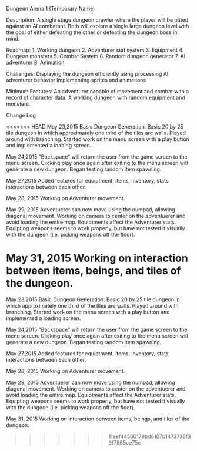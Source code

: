 Dungeon Arena 1 (Temporary Name)

Description: A single stage dungeon crawler where the player will be pitted against an AI combatant. Both will explore a single large dungeon level with the goal of either defeating the other or defeating the dungeon boss in mind.

Roadmap: 1. Working dungeon 2. Adventurer stat system 3. Equipment 4. Dungeon monsters 5. Combat System 6. Random dungeon generator 7. AI adventurer 8. Animation

Challenges: Displaying the dungeon efficiently using processing AI adventurer behavior Implementing sprites and animations

Minimum Features: An adventurer capable of movement and combat with a record of character data. A working dungeon with random equipment and monsters.

Change Log

<<<<<<< HEAD
May 23,2015 Basic Dungeon Generation: Basic 20 by 25 tile dungeon in which approximately one third of the tiles are walls. Played around with branching. Started work on the menu screen with a play button and implemented a loading screen.

May 24,2015 "Backspace" will return the user from the game screen to the menu screen. Clicking play once again after exiting to the menu screen will generate a new dungeon. Began testing random item spawning.

May 27,2015 Added features for equiptment, items, inventory, stats interactions between each other.

May 28, 2015 Working on Adventurer movement.

May 29, 2015 Adventuerer can now move using the numpad, allowing diagonal movement. Working on camera to center on the adventuerer and avoid loading the entire map. Equiptments affect the Adventurer stats. Equipting weapons seems to work properly, but have not tested it visually with the dungeon (i.e. picking weapons off the floor).

May 31, 2015 Working on interaction between items, beings, and tiles of the dungeon.
=======
May 23,2015
  Basic Dungeon Generation: Basic 20 by 25 tile dungeon in which approximately one third of the tiles are walls.
  Played around with branching.
  Started work on the menu screen with a play button and implemented a loading screen. 

May 24,2015
  "Backspace" will return the user from the game screen to the menu screen.
  Clicking play once again after exiting to the menu screen will generate a new dungeon.
  Began testing random item spawning.

May 27,2015
  Added features for equiptment, items, inventory, stats interactions between each other.
  
May 28, 2015
  Working on Adventurer movement.
  
May 29, 2015
  Adventuerer can now move using the numpad, allowing diagonal movement. Working on camera to center on the adventuerer and avoid loading the entire map.
  Equiptments affect the Adventurer stats. Equipting weapons seems to work properly, but have not tested it visually with the dungeon (i.e. picking weapons off the floor).

May 31, 2015
  Working on interaction between items, beings, and tiles of the dungeon.
>>>>>>> 11eef44560179bd6107b1473736f39f7885ce75c
